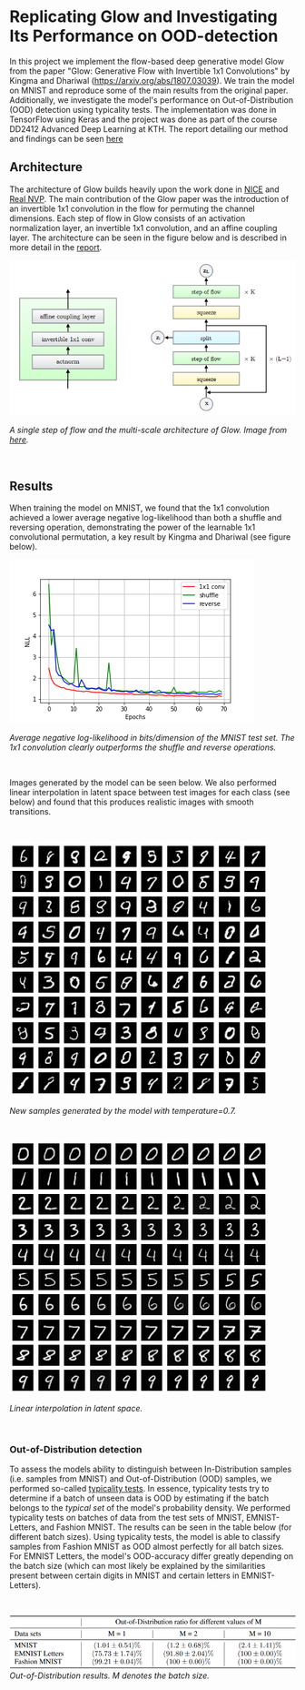 # Replicating Glow and Investigating Its Performance on OOD-detection

In this project we implement the flow-based deep generative model Glow from the paper "Glow: Generative Flow with Invertible 1x1 Convolutions" by Kingma and Dhariwal (https://arxiv.org/abs/1807.03039). We train the model on MNIST and reproduce some of the main results from the original paper. Additionally, we investigate
the model's performance on Out-of-Distribution (OOD) detection using typicality tests. The implementation was done in TensorFlow using Keras and the project was done as part of the course DD2412 Advanced Deep Learning at KTH. The report detailing our method and findings can be seen [here](report.pdf)

## Architecture

The architecture of Glow builds heavily upon the work done in [NICE](https://arxiv.org/abs/1410.8516) and [Real NVP](https://arxiv.org/abs/1605.08803). The main contribution of the Glow paper was the introduction of an invertible 1x1 convolution in the flow for permuting the channel dimensions. Each step of flow in Glow consists of an activation normalization layer, an invertible 1x1 convolution, and an affine coupling layer. The architecture can be seen in the figure below and is described in more detail in the [report](report.pdf).

![](/figures/glow.PNG)

*A single step of flow and the multi-scale architecture of Glow. Image from [here](https://arxiv.org/abs/1807.03039).*

&nbsp;

## Results 

When training the model on MNIST, we found that the 1x1 convolution achieved a lower average negative log-likelihood than both a shuffle and reversing operation, 
demonstrating the power of the learnable 1x1 convolutional permutation, a key result by Kingma and Dhariwal (see figure below).

![](/figures/compare_test_NLL.png)

*Average negative log-likelihood in bits/dimension of the MNIST test set. The 1x1 convolution clearly outperforms the shuffle and reverse operations.*

&nbsp;
&nbsp;

Images generated by the model can be seen below. We also performed linear interpolation in latent space between test images for each class (see below) and found that this 
produces realistic images with smooth transitions.

&nbsp;
&nbsp;

![](/figures/samples.png)

*New samples generated by the model with temperature=0.7.*

&nbsp;
&nbsp;

![](/figures/interpolation.png)

*Linear interpolation in latent space.*

&nbsp;
&nbsp;

### Out-of-Distribution detection

To assess the models ability to distinguish between In-Distribution samples (i.e. samples from MNIST) and Out-of-Distribution (OOD) samples, we performed so-called [typicality tests](https://arxiv.org/abs/1906.02994). In essence, typicality tests try to determine if a batch of unseen data is OOD by estimating if the batch belongs to the *typical set* of the model's probability density. We performed typicality tests on batches of data from the test sets of MNIST, EMNIST-Letters, and Fashion MNIST. The results can be seen in the table below (for different batch sizes). Using typicality tests, the model is able to classify samples from Fashion MNIST as OOD almost perfectly for all batch sizes. For EMNIST Letters, the model's OOD-accuracy differ greatly depending on the batch size (which can most likely be explained by the similarities present between certain digits in MNIST and certain letters in EMNIST-Letters). 

&nbsp;
&nbsp;

![](/figures/ood-detection.png)
*Out-of-Distribution results. M denotes the batch size.*

